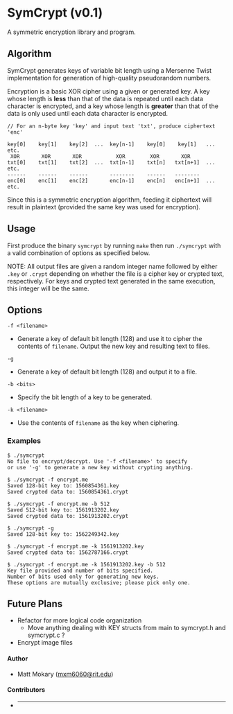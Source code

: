 SymCrypt (v0.1)
========

A symmetric encryption library and program.


Algorithm
--------
SymCrypt generates keys of variable bit length using a Mersenne Twist implementation
for generation of high-quality pseudorandom numbers.

Encryption is a basic XOR cipher using a given or generated key. A key whose
length is __less__ than that of the data is repeated until each data character
is encrypted, and a key whose length is __greater__ than that of the data is
only used until each data character is encrypted.

```
// For an n-byte key 'key' and input text 'txt', produce ciphertext 'enc'

key[0]    key[1]    key[2]  ...  key[n-1]    key[0]    key[1]   ...  etc.
 XOR       XOR       XOR           XOR        XOR       XOR
txt[0]    txt[1]    txt[2]  ...  txt[n-1]    txt[n]   txt[n+1]  ...  etc.
------    ------    ------       --------    ------   --------
enc[0]    enc[1]    enc[2]       enc[n-1]    enc[n]   enc[n+1]  ...  etc.
```

Since this is a symmetric encryption algorithm, feeding it ciphertext will result in plaintext
(provided the same key was used for encryption).

Usage
--------
First produce the binary `symcrypt` by running `make` then run `./symcrypt` with a valid
combination of options as specified below.

NOTE: All output files are given a random integer name followed by either `.key` or `.crypt`
depending on whether the file is a cipher key or crypted text, respectively. For keys and
crypted text generated in the same execution, this integer will be the same.

Options
--------
`-f <filename>`
* Generate a key of default bit length (128) and use it to cipher
the contents of `filename`. Output the new key and resulting text to files.

`-g`
* Generate a key of default bit length (128) and output it to a file.

`-b <bits>`
* Specify the bit length of a key to be generated.

`-k <filename>`
* Use the contents of `filename` as the key when ciphering.

### Examples
```
$ ./symcrypt 
No file to encrypt/decrypt. Use '-f <filename>' to specify
or use '-g' to generate a new key without crypting anything.

$ ./symcrypt -f encrypt.me
Saved 128-bit key to: 1560854361.key
Saved crypted data to: 1560854361.crypt

$ ./symcrypt -f encrypt.me -b 512
Saved 512-bit key to: 1561913202.key
Saved crypted data to: 1561913202.crypt

$ ./symcrypt -g
Saved 128-bit key to: 1562249342.key

$ ./symcrypt -f encrypt.me -k 1561913202.key
Saved crypted data to: 1562787166.crypt

$ ./symcrypt -f encrypt.me -k 1561913202.key -b 512
Key file provided and number of bits specified.
Number of bits used only for generating new keys.
These options are mutually exclusive; please pick only one.
```

Future Plans
------------
* Refactor for more logical code organization
  * Move anything dealing with KEY structs from main to symcrypt.h and symcrypt.c ?
* Encrypt image files


#### Author
* Matt Mokary (mxm6060@rit.edu)

#### Contributors
* ---
